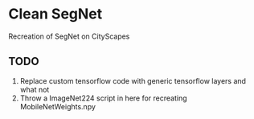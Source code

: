 
# Clean SegNet

Recreation of SegNet on CityScapes

## TODO

1. Replace custom tensorflow code with generic tensorflow layers and what not
2. Throw a ImageNet224 script in here for recreating MobileNetWeights.npy
